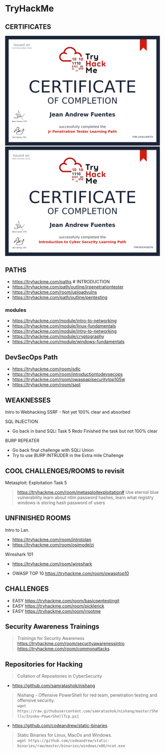 # TryHackMe

## CERTIFICATES

![JR Pentester](./media/THM-JAF-JR-PENETRATION-TESTER.png)
![intro to cybersec](./media/THM-intro-cybersecurity.png)

## PATHS

- https://tryhackme.com/paths # INTRODUCTION
- https://tryhackme.com/path/outline/jrpenetrationtester 
- https://tryhackme.com/room/uploadvulns 
- https://tryhackme.com/path/outline/pentesting 
 
### modules
- https://tryhackme.com/module/intro-to-networking
- https://tryhackme.com/module/linux-fundamentals 
- https://tryhackme.com/module/intro-to-networking 
- https://tryhackme.com/module/cryptography
- https://tryhackme.com/module/windows-fundamentals

## DevSecOps Path

- https://tryhackme.com/room/sdlc
- https://tryhackme.com/room/introductiontodevsecops
- https://tryhackme.com/room/owaspapisecuritytop105w
- https://tryhackme.com/room/sast

## WEAKNESSES

Intro to Webhacking 
SSRF - Not yet 100% clear and absorbed

SQL INJECTION 
- Go back in band SQLi Task 5 Redo 
Finished the task but not 100% clear 

BURP REPEATER   
- Go back final challenge with SQLi Union 
- Try to use BURP INTRUDER in the Extra mile Challenge 

## COOL CHALLENGES/ROOMS to revisit

Metasploit: Exploitation Task 5
> https://tryhackme.com/room/metasploitexploitation#
> Use eternal blue vulnerability
> learn about ntlm password hashes,
> learn what registry windows is storing hash password of users

## UNFINISHED ROOMS

Intro to Lan. 
- https://tryhackme.com/room/introtolan 
- https://tryhackme.com/room/osimodelzi

Wireshark 101
- https://tryhackme.com/room/wireshark 

- OWASP TOP 10 
https://tryhackme.com/room/owasptop10 
## CHALLENGES

- EASY https://tryhackme.com/room/basicpentestingjt
- EASY https://tryhackme.com/room/picklerick
- EASY https://tryhackme.com/room/rrootme 

## Security Awareness Trainings
> Trainings for Security Awareness
https://tryhackme.com/room/securityawarenessintro
https://tryhackme.com/room/commonattacks


## Repositories for Hacking 
> Collation of Repositories in CyberSecurity

- https://github.com/samratashok/nishang 
>  Nishang - Offensive PowerShell for red team, penetration testing and offensive security.  
> `wget https://raw.githubusercontent.com/samratashok/nishang/master/Shells/Invoke-PowerShellTcp.ps1 `

- https://github.com/codeandrew/static-binaries
> Static Binaries for Linux, MacOs and Windows.  
> `wget https://github.com/codeandrew/static-binaries/raw/master/binaries/windows/x86/ncat.exe`
